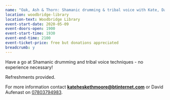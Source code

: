 ```yaml
---
name: "Oak, Ash & Thorn: Shamanic drumming & tribal voice with Kate, David & Lorna"
location: woodbridge-library
location-text: Woodbridge Library
event-start-date: 2020-05-09
event-doors-open: 1900
event-start-time: 1930
event-end-time: 2100
event-ticket-price: free but donations appreciated
breadcrumb: y
---
```


Have a go at Shamanic drumming and tribal voice techniques - no experience necessary!

Refreshments provided.

For more information contact **kateheskethmoore@btinternet.com** or David Aufenast on [07803794983](tel:07803794983).
